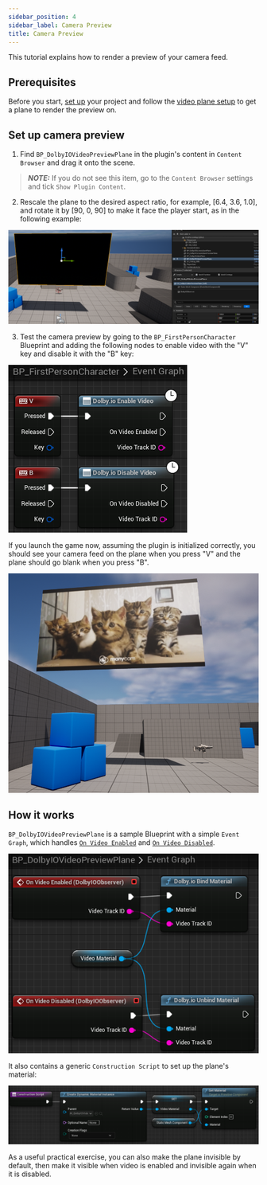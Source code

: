 ```yaml
---
sidebar_position: 4
sidebar_label: Camera Preview
title: Camera Preview
---
```


This tutorial explains how to render a preview of your camera feed.

## Prerequisites

Before you start, [set up](common-setup) your project and follow the [video plane setup](video-plane-setup) to get a plane to render the preview on.

## Set up camera preview

1. Find `BP_DolbyIOVideoPreviewPlane` in the plugin's content in `Content Browser` and drag it onto the scene.

> **_NOTE:_** If you do not see this item, go to the `Content Browser` settings and tick `Show Plugin Content`.

2. Rescale the plane to the desired aspect ratio, for example, [6.4, 3.6, 1.0], and rotate it by [90, 0, 90] to make it face the player start, as in the following example:

![](../../static/img/video-plane-result.png)

3. Test the camera preview by going to the `BP_FirstPersonCharacter` Blueprint and adding the following nodes to enable video with the "V" key and disable it with the "B" key:

![](../../static/img/camera-preview-toggle.png)

If you launch the game now, assuming the plugin is initialized correctly, you should see your camera feed on the plane when you press "V" and the plane should go blank when you press "B".

![](../../static/img/camera-preview-result.png)

## How it works

`BP_DolbyIOVideoPreviewPlane` is a sample Blueprint with a simple `Event Graph`, which handles [`On Video Enabled`](../blueprints/Events/on-video-enabled) and [`On Video Disabled`](../blueprints/Events/on-video-enabled).

![](../../static/img/camera-preview-eg.png)

It also contains a generic `Construction Script` to set up the plane's material:

![](../../static/img/video-plane-cs.png)

As a useful practical exercise, you can also make the plane invisible by default, then make it visible when video is enabled and invisible again when it is disabled.

